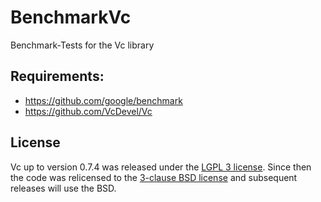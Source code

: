 # BenchmarkVc
Benchmark-Tests for the Vc library


## Requirements:

* https://github.com/google/benchmark
* https://github.com/VcDevel/Vc

## License

Vc up to version 0.7.4 was released under the [LGPL 3 license](http://opensource.org/licenses/LGPL-3.0).
Since then the code was relicensed to the [3-clause BSD license](http://opensource.org/licenses/BSD-3-Clause) and subsequent releases will use the BSD.
